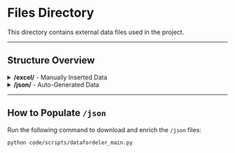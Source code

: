 # Files Directory

This directory contains external data files used in the project.

---

## Structure Overview

<details>
<summary><strong>/excel/</strong> - Manually Inserted Data</summary>

- `Kunder BeKey.xlsx`  
  Contains manually inserted customer-specific data and other critical information.

**Important:** This file is **manually maintained**. Always ensure data accuracy when editing.

</details>

<details>
<summary><strong>/json/</strong> - Auto-Generated Data</summary>

- Collection of JSON files related to geographical and address information.
- Examples:
  - `DAGI_Kommuneinddeling_1.json`
  - `DAR_Adresse_1.json`
  - etc.

**Note:** These files are **ignored by Git** to keep the repository clean and lightweight.

</details>

---

## How to Populate `/json`

Run the following command to download and enrich the `/json` files:

```bash
python code/scripts/datafordeler_main.py